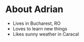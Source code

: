# About Adrian

- Lives in Bucharest, RO
- Loves to learn new things
- Likes sunny weather in Caracal
